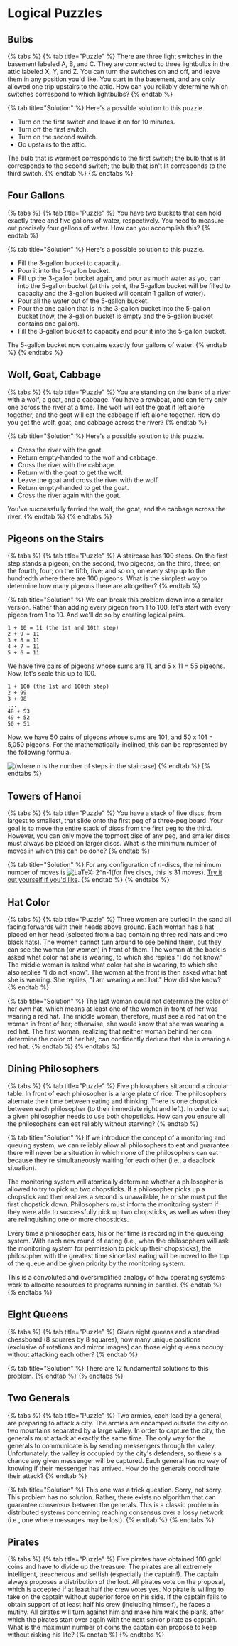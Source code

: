 # Logical Puzzles

## Bulbs

{% tabs %}
{% tab title="Puzzle" %}
There are three light switches in the basement labeled A, B, and C. They are connected to three lightbulbs in the attic labeled X, Y, and Z. You can turn the switches on and off, and leave them in any position you'd like. You start in the basement, and are only allowed one trip upstairs to the attic. How can you reliably determine which switches correspond to which lightbulbs?
{% endtab %}

{% tab title="Solution" %}
Here's a possible solution to this puzzle.

* Turn on the first switch and leave it on for 10 minutes.
* Turn off the first switch.
* Turn on the second switch.
* Go upstairs to the attic.

The bulb that is warmest corresponds to the first switch; the bulb that is lit corresponds to the second switch; the bulb that isn't lit corresponds to the third switch.
{% endtab %}
{% endtabs %}

## Four Gallons

{% tabs %}
{% tab title="Puzzle" %}
You have two buckets that can hold exactly three and five gallons of water, respectively. You need to measure out precisely four gallons of water. How can you accomplish this?
{% endtab %}

{% tab title="Solution" %}
Here's a possible solution to this puzzle.

* Fill the 3-gallon bucket to capacity.
* Pour it into the 5-gallon bucket.
* Fill up the 3-gallon bucket again, and pour as much water as you can into the 5-gallon bucket \(at this point, the 5-gallon bucket will be filled to capacity and the 3-gallon bucked will contain 1 gallon of water\).
* Pour all the water out of the 5-gallon bucket.
* Pour the one gallon that is in the 3-gallon bucket into the 5-gallon bucket \(now, the 3-gallon bucket is empty and the 5-gallon bucket contains one gallon\).
* Fill the 3-gallon bucket to capacity and pour it into the 5-gallon bucket.

The 5-gallon bucket now contains exactly four gallons of water.
{% endtab %}
{% endtabs %}

## Wolf, Goat, Cabbage

{% tabs %}
{% tab title="Puzzle" %}
You are standing on the bank of a river with a wolf, a goat, and a cabbage. You have a rowboat, and can ferry only one across the river at a time. The wolf will eat the goat if left alone together, and the goat will eat the cabbage if left alone together. How do you get the wolf, goat, and cabbage across the river?
{% endtab %}

{% tab title="Solution" %}
Here's a possible solution to this puzzle.

* Cross the river with the goat.
* Return empty-handed to the wolf and cabbage.
* Cross the river with the cabbage.
* Return with the goat to get the wolf.
* Leave the goat and cross the river with the wolf.
* Return empty-handed to get the goat.
* Cross the river again with the goat.

You've successfully ferried the wolf, the goat, and the cabbage across the river.
{% endtab %}
{% endtabs %}

## Pigeons on the Stairs

{% tabs %}
{% tab title="Puzzle" %}
A staircase has 100 steps. On the first step stands a pigeon; on the second, two pigeons; on the third, three; on the fourth, four; on the fifth, five; and so on, on every step up to the hundredth where there are 100 pigeons. What is the simplest way to determine how many pigeons there are altogether?
{% endtab %}

{% tab title="Solution" %}
We can break this problem down into a smaller version. Rather than adding every pigeon from 1 to 100, let's start with every pigeon from 1 to 10. And we'll do so by creating logical pairs.

```text
1 + 10 = 11 (the 1st and 10th step)
2 + 9 = 11
3 + 8 = 11
4 + 7 = 11
5 + 6 = 11  
```

We have five pairs of pigeons whose sums are 11, and 5 x 11 = 55 pigeons. Now, let's scale this up to 100.

```text
1 + 100 (the 1st and 100th step)
2 + 99
3 + 98
...
48 + 53
49 + 52
50 + 51
```

Now, we have 50 pairs of pigeons whose sums are 101, and 50 x 101 = 5,050 pigeons. For the mathematically-inclined, this can be represented by the following formula.

![\(where n is the number of steps in the staircase\)](https://canvas.instructure.com/equation_images/%255Cfrac%257Bn%255C%253A%255Cleft%28n%255C%253A%252B%255C%253A1%255Cright%29%257D%257B2%257D)
{% endtab %}
{% endtabs %}

## Towers of Hanoi

{% tabs %}
{% tab title="Puzzle" %}
You have a stack of five discs, from largest to smallest, that slide onto the first peg of a three-peg board. Your goal is to move the entire stack of discs from the first peg to the third. However, you can only move the topmost disc of any peg, and smaller discs must always be placed on larger discs. What is the minimum number of moves in which this can be done?
{% endtab %}

{% tab title="Solution" %}
For any configuration of _n_-discs, the minimum number of moves is ![LaTeX: 2^n-1](https://canvas.instructure.com/equation_images/2%255En-1)\(for five discs, this is 31 moves\). [Try it out yourself if you'd like](https://www.mathsisfun.com/games/towerofhanoi.html).
{% endtab %}
{% endtabs %}

## Hat Color

{% tabs %}
{% tab title="Puzzle" %}
Three women are buried in the sand all facing forwards with their heads above ground. Each woman has a hat placed on her head \(selected from a bag containing three red hats and two black hats\). The women cannot turn around to see behind them, but they can see the woman \(or women\) in front of them. The woman at the back is asked what color hat she is wearing, to which she replies "I do not know." The middle woman is asked what color hat she is wearing, to which she also replies "I do not know". The woman at the front is then asked what hat she is wearing. She replies, "I am wearing a red hat." How did she know?
{% endtab %}

{% tab title="Solution" %}
The last woman could not determine the color of her own hat, which means at least one of the women in front of her was wearing a red hat. The middle woman, therefore, must see a red hat on the woman in front of her; otherwise, she would know that she was wearing a red hat. The first woman, realizing that neither woman behind her can determine the color of her hat, can confidently deduce that she is wearing a red hat.
{% endtab %}
{% endtabs %}

## Dining Philosophers

{% tabs %}
{% tab title="Puzzle" %}
Five philosophers sit around a circular table. In front of each philosopher is a large plate of rice. The philosophers alternate their time between eating and thinking. There is one chopstick between each philosopher \(to their immediate right and left\). In order to eat, a given philosopher needs to use both chopsticks. How can you ensure all the philosophers can eat reliably without starving?
{% endtab %}

{% tab title="Solution" %}
If we introduce the concept of a monitoring and queuing system, we can reliably allow all philosophers to eat and guarantee there will never be a situation in which none of the philosophers can eat because they're simultaneously waiting for each other \(i.e., a deadlock situation\).

The monitoring system will atomically determine whether a philosopher is allowed to try to pick up two chopsticks. If a philosopher picks up a chopstick and then realizes a second is unavailable, he or she must put the first chopstick down. Philosophers must inform the monitoring system if they were able to successfully pick up two chopsticks, as well as when they are relinquishing one or more chopsticks.

Every time a philosopher eats, his or her time is recording in the queueing system. With each new round of eating \(i.e., when the philosophers will ask the monitoring system for permission to pick up their chopsticks\), the philosopher with the greatest time since last eating will be moved to the top of the queue and be given priority by the monitoring system.

This is a convoluted and oversimplified analogy of how operating systems work to allocate resources to programs running in parallel.
{% endtab %}
{% endtabs %}

## Eight Queens

{% tabs %}
{% tab title="Puzzle" %}
Given eight queens and a standard chessboard \(8 squares by 8 squares\), how many unique positions \(exclusive of rotations and mirror images\) can those eight queens occupy without attacking each other?
{% endtab %}

{% tab title="Solution" %}
There are 12 fundamental solutions to this problem.
{% endtab %}
{% endtabs %}

## Two Generals

{% tabs %}
{% tab title="Puzzle" %}
Two armies, each lead by a general, are preparing to attack a city. The armies are encamped outside the city on two mountains separated by a large valley. In order to capture the city, the generals must attack at exactly the same time. The only way for the generals to communicate is by sending messengers through the valley. Unfortunately, the valley is occupied by the city's defenders, so there's a chance any given messenger will be captured. Each general has no way of knowing if their messenger has arrived. How do the generals coordinate their attack?
{% endtab %}

{% tab title="Solution" %}
This one was a trick question. Sorry, not sorry. This problem has no solution. Rather, there exists no algorithm that can guarantee consensus between the generals. This is a classic problem in distributed systems concerning reaching consensus over a lossy network \(i.e., one where messages may be lost\).
{% endtab %}
{% endtabs %}

## Pirates

{% tabs %}
{% tab title="Puzzle" %}
Five pirates have obtained 100 gold coins and have to divide up the treasure. The pirates are all extremely intelligent, treacherous and selfish \(especially the captain!\). The captain always proposes a distribution of the loot. All pirates vote on the proposal, which is accepted if at least half the crew votes yes. No pirate is willing to take on the captain without superior force on his side. If the captain fails to obtain support of at least half his crew \(including himself\), he faces a mutiny. All pirates will turn against him and make him walk the plank, after which the pirates start over again with the next senior pirate as captain. What is the maximum number of coins the captain can propose to keep without risking his life?
{% endtab %}
{% endtabs %}

